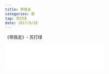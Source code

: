 ```yaml
---
title: 带我走
categories: 歌
tag: 苏打绿
date: 2017/9/20
---
```


《带我走》- 苏打绿

<!-- more -->
<iframe frameborder="no" border="0" marginwidth="0" marginheight="0" width=330 height=86 src="//music.163.com/outchain/player?type=2&id=27946612&auto=1&height=66"></iframe>
